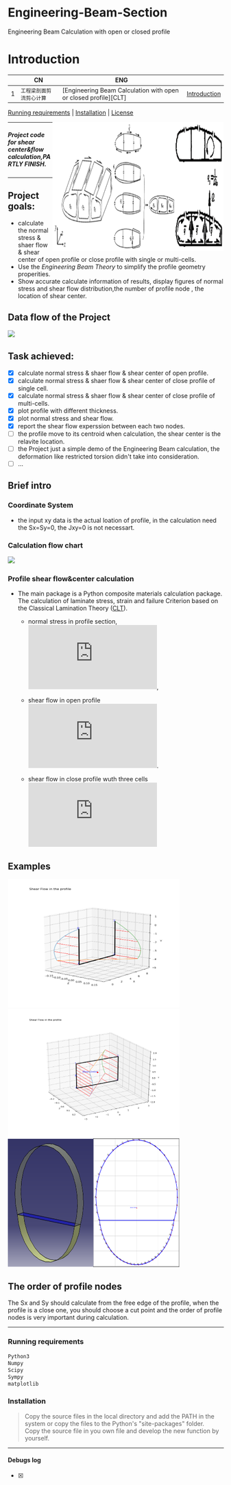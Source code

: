 # Engineering-Beam-Section
Engineering Beam Calculation with open or closed profile

Introduction
====================

| |CN|ENG|   |
|---|----|-----|-----|
|1|`工程梁剖面剪流剪心计算`|[Engineering Beam Calculation with open or closed profile][CLT]| [Introduction](#composite-material-calculation-with-clt)|`read the program introduction for more details ` [Here](/doc/pro_introduction.pdf)  

[Running requirements](#running-requirements) | [Installation](#installation) | [License](#license) 

<img align="right"  width="400" height="300"  src="fig/close_ddd2.PNG" data-canonical-src="fig/close_ddd2.PNG" />

********************************
##### Project code for shear center&flow calculation,PARTLY FINISH.
********************************

## Project goals:
- calculate the normal stress & shaer flow & shear center of open profile or close profile with single or multi-cells.
- Use the *Engineering Beam Theory* to simplify the profile geometry properities.
- Show accurate calculate information of results, display figures of  normal stress and shear flow distribution,the number of profile node , the location of shear center.

## Data flow of the Project
<img src="fig/dataflow.png" data-canonical-src="fig/dataflow.png" />

## Task achieved:
- [x] calculate normal stress & shaer flow & shear center of open profile.
- [x] calculate normal stress & shaer flow & shear center of close profile of single cell.
- [x] calculate normal stress & shaer flow & shear center of close profile of multi-cells.
- [x] plot profile with different thickness. 
- [x] plot normal stress and shear flow.
- [x] report the shear flow experssion between each two nodes.
- [ ] the profile move to its centroid when calculation, the shear center is the relavite location.
- [ ] the Project just a simple demo of the Engineering Beam calculation, the deformation like  restricted torsion didn't take into consideration.
- [ ] ...

## Brief intro
### Coordinate System
 * the input xy data is the actual loation of profile, in the calculation need the Sx=Sy=0, the Jxy=0 is not necessart.

### Calculation flow chart
<img src="fig/cal-flow" data-canonical-src="fig/cal-flow" />


### Profile shear flow&center calculation
* The main package is a Python composite materials calculation package.
The calculation of laminate stress, strain and failure Criterion based on the Classical Lamination Theory ([CLT](https://en.wikipedia.org/wiki/Composite_laminates)).  

    - normal stress in profile section,
    ![](http://latex.codecogs.com/png.latex?%5Csigma_z%20%3D%20%5Cfrac%7BM_yJ_x-M_xJ_%7Bxy%7D%7D%7BJ_xJ_y-J%5E2_%7Bxy%7D%7Dx&plus;%5Cfrac%7BM_xJ_y-M_yJ_%7Bxy%7D%7D%7BJ_xJ_y-J%5E2_%7Bxy%7D%7Dy&plus;%5Cfrac%7BN_z%7D%7BF%7D%3D%5Cfrac%7B%5Coverline%7BM%7D_y%7D%7BJ_y%7Dx&plus;%5Cfrac%7B%5Coverline%7BM%7D_x%7D%7BJ_x%7Dy&plus;%5Cfrac%7BN_z%7D%7BF%7D),


    - shear flow in open profile ![](http://latex.codecogs.com/png.latex?q%3D%5Cfrac%7B%7BQ%7D_yJ_y-Q_xJ_%7Bxy%7D%7D%7BJ_xJ_y-J_%7Bxy%7D%5E2%7DS_x%20&plus;%20%5Cfrac%7B%7BQ%7D_xJ_x-Q_yJ_%7Bxy%7D%7D%7BJ_xJ_y-J_%7Bxy%7D%5E2%7DS_y).


    - shear flow in close profile wuth three cells ![](http://latex.codecogs.com/png.latex?%5Cdelta_%7B11%7Dq_1&plus;%5Cdelta_%7B12%7Dq_2&plus;%5CDelta_%7B1p%7D%3D%5COmega_%7B%5CRmnum%7B1%7D%7D%5Cphi%20%5C%5C%20%5Cdelta_%7B21%7Dq_1&plus;%5Cdelta_%7B22%7Dq_2&plus;%5Cdelta_%7B23%7Dq_3&plus;%5CDelta_%7B2p%7D%3D%5COmega_%7B%5CRmnum%7B2%7D%7D%5Cphi%20%5C%5C%20%5Cdelta_%7B32%7Dq_2&plus;%5Cdelta_%7B33%7Dq_3&plus;%5CDelta_%7B3p%7D%3D%5COmega_%7B%5CRmnum%7B3%7D%7D%5Cphi%20%5C%5C%20%5COmega_%7B%5CRmnum%7B1%7D%7Dq_1&plus;%5COmega_%7B%5CRmnum%7B2%7D%7Dq_2&plus;%5COmega_%7B%5CRmnum%7B3%7D%7Dq_3&plus;%5Coint_%7B%5CRmnum%7B1%7D-%5CRmnum%7B2%7D-%5CRmnum%7B3%7D%7D%5Coverline%7Bq%7D%5Crho%20ds%20%3D%20Q_y%20x)


## Examples
<img width="400" height="300" src="fig/dao-C.png" data-canonical-src="fig/dao-C.png" />
<img width="400" height="300" src="fig/[]2.png" data-canonical-src="fig/[]2.png" />
<img width="400" height="300" src="fig/fuselage.png" data-canonical-src="fig/fuselage.png" />

## The order of profile nodes
The Sx and Sy should calculate from the free edge of the profile, when the profile is a close one, you should choose a cut point and the order of profile nodes is very important during calculation.

*****************************************************
### Running requirements
    Python3
    Numpy
    Scipy
    Sympy
    matplotlib

### Installation         
>Copy the source files in the local directory and add the PATH in the system or copy the files to the Python's "site-packages" folder.  
>Copy the source file in you own file and develop the new function by yourself.


*****************************************************

#### Debugs log

- [x] 



